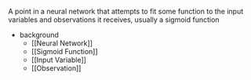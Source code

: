 A point in a neural network that attempts to fit some function to the input variables and observations it receives, usually a sigmoid function

- background
	- [[Neural Network]]
	- [[Sigmoid Function]]
	- [[Input Variable]]
	- [[Observation]]